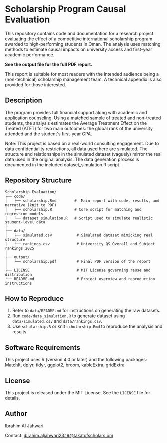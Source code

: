 # Scholarship Program Causal Evaluation

This repository contains code and documentation for a research project evaluating the effect of a competitive international scholarship program awarded to high-performing students in Oman. The analysis uses matching methods to estimate causal impacts on university access and first-year academic performance.

**See the output file for the full PDF report.** 

This report is suitable for most readers with the intended audience being a (non-technical) scholarship management team. A technical appendix is also provided for those interested. 

## Description

The program provides full financial support along with academic and application counseling. Using a matched sample of treated and non-treated students, the analysis estimates the Average Treatment Effect on the Treated (ATET) for two main outcomes: the global rank of the university attended and the student's first-year GPA.

Note: This project is based on a real-world consulting engagement. Due to data confidentiality restrictions, all data used here are simulated. The structure and relationships in the simulated dataset (vaguely) mirror the real data used in the original analysis. The data generation process is documented in the included dataset_simulation.R script.

## Repository Structure
```
Scholarship_Evaluation/
├── code/
│   ├── scholarship.Rmd        #  Main report with code, results, and narrative (knit to PDF)
│   ├── scholarship.R          # Core script for matching and regression models
│   └── dataset_simulation.R   # Script used to simulate realistic student-level data
│
├── data/
│   ├── simulated.csv           # Simulated dataset mimicking real structure
│   └── rankings.csv            # University QS Overall and Subject rankings 2025 
│
├── output/
│   └── scholarship.pdf         # Final PDF version of the report
│
├── LICENSE                     # MIT License governing reuse and distribution
└── README.md                   # Project overview and reproduction instructions
```

## How to Reproduce

1. Refer to `data/README.md` for instructions on generating the raw datasets.
2. Run `code/data_simulation.R` to generate dataset using `data/simulated.csv` and `data/rankings.csv`.
3. Use `scholarship.R` or knit `scholarship.Rmd` to reproduce the analysis and results.

## Software Requirements

This project uses R (version 4.0 or later) and the following packages: MatchIt, dplyr, tidyr, ggplot2, broom, kableExtra, gridExtra

## License

This project is released under the MIT License. See the `LICENSE` file for details.

## Author

Ibrahim Al Jahwari

Contact: ibrahim.aljahwari23.19@takatufscholars.om
